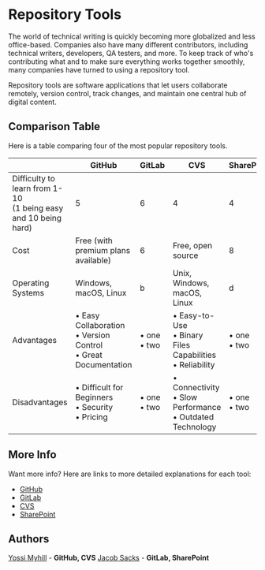 # Repository Tools
The world of technical writing is quickly becoming more globalized and less office-based. Companies also have many different contributors, including technical writers, developers, QA testers, and more. To keep track of who's contributing what and to make sure everything works together smoothly, many companies have turned to using a repository tool.  

Repository tools are software applications that let users collaborate remotely, version control, track changes, and maintain one central hub of digital content.

## Comparison Table
Here is a table comparing four of the most popular repository tools.

|                                                                   | GitHub                    | GitLab                    | CVS                       | SharePoint                |
|-------------------------------------------------------------------|---------------------------|---------------------------|---------------------------|---------------------------|
| Difficulty to learn from 1-10<br>(1 being easy and 10 being hard) | 5                         | 6                         | 4                         | 4                         |
| Cost                                                              | Free (with premium plans available)                         | 6                         | Free, open source                       | 8                         |
| Operating Systems                                                       | Windows, macOS, Linux                         | b                         | Unix, Windows, macOS, Linux                         | d                         |
| Advantages                                                        | &bull; Easy Collaboration<br> &bull; Version Control<br> &bull; Great Documentation | &bull; one<br> &bull; two | &bull; Easy-to-Use<br> &bull; Binary Files Capabilities<br> &bull; Reliability | &bull; one<br> &bull; two |
| Disadvantages                                                     | &bull; Difficult for Beginners<br> &bull; Security<br> &bull; Pricing | &bull; one<br> &bull; two | &bull; Connectivity<br> &bull; Slow Performance<br> &bull; Outdated Technology | &bull; one<br> &bull; two |
## More Info
Want more info? Here are links to more detailed explanations for each tool:
- [GitHub](./GitHub.md)
- [GitLab](./GitLab.md)
- [CVS](./CVS.md)
- [SharePoint](./SharePoint.md)
## Authors
[Yossi Myhill](www.linkedin.com/in/yossi-myhill-320027163) - **GitHub, CVS**
[Jacob Sacks]() - **GitLab, SharePoint**
